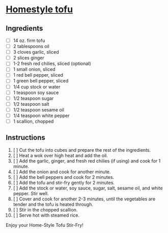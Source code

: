 # [Homestyle tofu](https://thewoksoflife.com/home-style-tofu-stir-fry/)

## Ingredients

- [ ] 14 oz. firm tofu
- [ ] 2 tablespoons oil
- [ ] 3 cloves garlic, sliced
- [ ] 2 slices ginger
- [ ] 1-2 fresh red chilies, sliced (optional)
- [ ] 1 small onion, sliced
- [ ] 1 red bell pepper, sliced
- [ ] 1 green bell pepper, sliced
- [ ] 1/4 cup stock or water
- [ ] 1 teaspoon soy sauce
- [ ] 1/2 teaspoon sugar
- [ ] 1/2 teaspoon salt
- [ ] 1/2 teaspoon sesame oil
- [ ] 1/4 teaspoon white pepper
- [ ] 1 scallion, chopped

## Instructions

1. [ ] Cut the tofu into cubes and prepare the rest of the ingredients.
2. [ ] Heat a wok over high heat and add the oil.
3. [ ] Add the garlic, ginger, and fresh red chilies (if using) and cook for 1 minute.
4. [ ] Add the onion and cook for another minute.
5. [ ] Add the bell peppers and cook for 2 minutes.
6. [ ] Add the tofu and stir-fry gently for 2 minutes.
7. [ ] Add the stock or water, soy sauce, sugar, salt, sesame oil, and white pepper. Stir well.
8. [ ] Cover and cook for another 2-3 minutes, until the vegetables are tender and the tofu is heated through.
9. [ ] Stir in the chopped scallion.
10. [ ] Serve hot with steamed rice.

Enjoy your Home-Style Tofu Stir-Fry!
